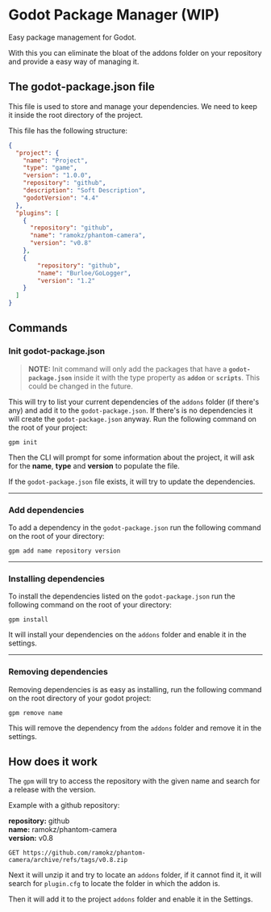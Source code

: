 # Godot Package Manager (WIP)

Easy package management for Godot.

With this you can eliminate the bloat of the addons folder on your repository and provide a easy way of managing it.

## The godot-package.json file

This file is used to store and manage your dependencies. We need to keep it inside the root directory of the project.

This file has the following structure:
```json
{
  "project": {
    "name": "Project",
    "type": "game",
    "version": "1.0.0",
    "repository": "github",
    "description": "Soft Description",
    "godotVersion": "4.4"
  },
  "plugins": [
    {
      "repository": "github",
      "name": "ramokz/phantom-camera",
      "version": "v0.8"
    },
    {
        "repository": "github",
        "name": "Burloe/GoLogger",
        "version": "1.2"
    }
  ]
}
```

## Commands

### Init godot-package.json
> **NOTE:** Init command will only add the packages that have a **```godot-package.json```** inside it with the type property as **```addon```** or **```scripts```**. This could be changed in the future.

This will try to list your current dependencies of the ```addons``` folder (if there's any) and add it to the ```godot-package.json```. If there's is no dependencies it will create the ```godot-package.json``` anyway.
Run the following command on the root of your project:
```shell
gpm init
```

Then the CLI will prompt for some information about the project, it will ask for the **name**, **type** and **version** to populate the file.

If the ```godot-package.json``` file exists, it will try to update the dependencies.

---
### Add dependencies
To add a dependency in the ```godot-package.json``` run the following command on the root of your directory:

```shell
gpm add name repository version
```
---
### Installing dependencies
To install the dependencies listed on the ```godot-package.json``` run the following command on the root of your directory:

```shell
gpm install
```

It will install your dependencies on the ```addons``` folder and enable it in the settings.

---
### Removing dependencies
Removing dependencies is as easy as installing, run the following command on the root directory of your godot project:

```shell
gpm remove name
```

This will remove the dependency from the ```addons``` folder and remove it in the settings.


## How does it work

The ```gpm``` will try to access the repository with the given name and search for a release with the version.

Example with a github repository:

**repository:** github  
**name:** ramokz/phantom-camera  
**version:** v0.8

```
GET https://github.com/ramokz/phantom-camera/archive/refs/tags/v0.8.zip
```

Next it will unzip it and try to locate an ```addons``` folder, if it cannot find it, it will search for ```plugin.cfg``` to locate the folder in which the addon is.

Then it will add it to the project ```addons``` folder and enable it in the Settings.